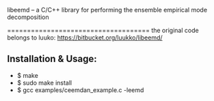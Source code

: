 libeemd – a C/C++ library for performing the ensemble empirical mode decomposition

====================================
the original code belongs to luuko: https://bitbucket.org/luukko/libeemd/

Installation & Usage:
---------------------
* $ make
* $ sudo make install
* $ gcc examples/ceemdan_example.c -leemd
